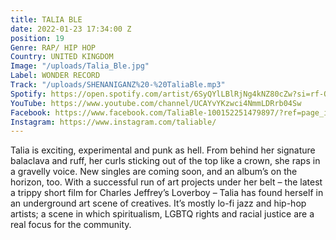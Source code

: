 ```yaml
---
title: TALIA BLE
date: 2022-01-23 17:34:00 Z
position: 19
Genre: RAP/ HIP HOP
Country: UNITED KINGDOM
Image: "/uploads/Talia_Ble.jpg"
Label: WONDER RECORD
Track: "/uploads/SHENANIGANZ%20-%20TaliaBle.mp3"
Spotify: https://open.spotify.com/artist/6SyQYlLBlRjNg4kNZ80cZw?si=rf-OVgs1RiCDCbT2VJkgPA
YouTube: https://www.youtube.com/channel/UCAYvYKzwci4NmmLDRrb04Sw
Facebook: https://www.facebook.com/TaliaBle-100152251479897/?ref=page_internal
Instagram: https://www.instagram.com/taliable/
---
```


Talia is exciting, experimental and punk as hell. From behind her signature balaclava and ruff, her curls sticking out of the top like a crown, she raps in a gravelly voice. New singles are coming soon, and an album’s on the horizon, too. With a successful run of art projects under her belt – the latest a trippy short film for Charles Jeffrey’s Loverboy – Talia has found herself in an underground art scene of creatives. It’s mostly lo-fi jazz and hip-hop artists; a scene in which spiritualism, LGBTQ rights and racial justice are a real focus for the community.